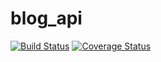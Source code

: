 # blog_api
[![Build Status](https://travis-ci.org/LostLite/blog_api.svg?branch=master)](https://travis-ci.org/LostLite/blog_api) [![Coverage Status](https://coveralls.io/repos/github/LostLite/blog_api/badge.svg?branch=master)](https://coveralls.io/github/LostLite/blog_api?branch=master)
